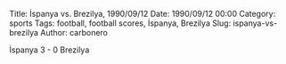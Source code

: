 Title: İspanya vs. Brezilya, 1990/09/12
Date: 1990/09/12 00:00
Category: sports
Tags: football, football scores, İspanya, Brezilya
Slug: ispanya-vs-brezilya
Author: carbonero


İspanya 3 - 0 Brezilya
